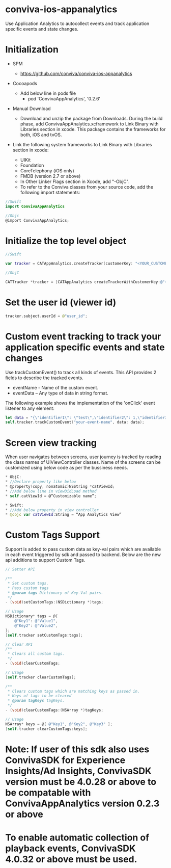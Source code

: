 # conviva-ios-appanalytics
Use Application Analytics to autocollect events and track application specific events and state changes.

# Initialization
* SPM
   * https://github.com/conviva/conviva-ios-appanalytics
* Cocoapods
   * Add below line in pods file
     * pod 'ConvivaAppAnalytics', '0.2.6'

* Manual Download
  * Download and unzip the package from Downloads. During the build phase, add ConvivaAppAnalytics.xcframework to Link Binary with Libraries section 
  in  xcode. This package contains the frameworks for both, iOS and tvOS.

* Link the following system frameworks to Link Binary with Libraries section in xcode:

  * UIKit
  * Foundation
  * CoreTelephony (iOS only)
  * FMDB (version 2.7 or above)
  * In Other Linker Flags section in Xcode, add "-ObjC".
  * To refer to the Conviva classes from your source code, add the following import statements:

```swift
//Swift
import ConvivaAppAnalytics
```

```objective-c
//Objc
@import ConvivaAppAnalytics;

```

# Initialize the top level object

```swift
//Swift

var tracker = CATAppAnalytics.createTracker(customerKey: "<YOUR_CUSTOMER_KEY_ADVISED_BY_Conviva>", appName: "<YOUR_APP_NAME_ADVISED_BY_Conviva>")
```

```objective-c
//ObjC

CATTracker *tracker = [CATAppAnalytics createTrackerWithCustomerKey:@"<YOUR_CUSTOMER_KEY_ADVISED_BY_Conviva>" appName:@"<YOUR_APP_NAME_ADVISED_BY_Conviva>"];
```

# Set the user id (viewer id)
```swift
tracker.subject.userId = @"user_id";
```

# Custom event tracking to track your application specific events and state changes
Use trackCustomEvent() to track all kinds of events. This API provides 2 fields to describe the tracked events. 
  * eventName  - Name of the custom event.
  * eventData  – Any type of data in string format.

The following example shows the implementation of the 'onClick' 
event listener to any element:

```swift
let data = "{\"identifier1\": \"test\",\"identifier2\": 1,\"identifier3\":true}"
self.tracker.trackCustomEvent("your-event-name", data: data);

```

# Screen view tracking
When user navigates between screens, user journey is tracked by reading the class names of UIViewController classes. Name of the screens can be customized using below code as per the bussiness needs.

```objective-c
* ObjC:
* //Declare property like below
* @property(copy, nonatomic)NSString *catViewId;
* //Add below line in viewDidLoad method
* self.catViewId = @“Customizable name”;
```
```swift
* Swift:
* //Add below property in view controller
* @objc var catViewId:String = “App Analytics View”
```

# Custom Tags Support
Support is added to pass custom data as key-val pairs which are available in each event triggered by sdk and passed to backend. Below are the new api additions to support Custom Tags.

```objective-c
// Setter API

/**
 * Set custom tags.
 * Pass custom tags
 * @param tags Dictionary of Key-Val pairs.
 */
- (void)setCustomTags:(NSDictionary *)tags;

// Usage
NSDictionary* tags = @{
    @"Key1": @"Value1",
    @"Key2": @"Value2",
};
[self.tracker setCustomTags:tags];

// Clear API
/**
 * Clears all custom tags.
 */
- (void)clearCustomTags;

// Usage
[self.tracker clearCustomTags];

/**
 * Clears custom tags which are matching keys as passed in.
 * Keys of tags to be cleared
 * @param tagKeys tagKeys.
 */
- (void)clearCustomTags:(NSArray *)tagKeys;

// Usage
NSArray* keys = @[ @"Key1", @"Key2", @"Key3" ];
[self.tracker clearCustomTags:keys];

```


# Note: If user of this sdk also uses ConvivaSDK for Experience Insights/Ad Insights, ConvivaSDK version must be 4.0.28 or above to be compatable with ConvivaAppAnalytics version 0.2.3 or above
# To enable automatic collection of playback events, ConvivaSDK 4.0.32 or above must be used.
 
